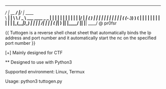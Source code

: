   __          __    __          
_/  |_ __ ___/  |__/  |_    ____  
\   __\|  |  \   __\   __\/  _  \ ___ ____ _  _ 
 |  |  |  |   |  |  |  |  | | | |/ __| ___| \( )
 |  |  |  |   |  |  |  |  | | | ( (_-.)__) )  ( 
 |  |  |  |   |  |  |  |  | | | |\___(____|_)\_)
 |  |  |  |  /|  |  |  |  ( |_| )
 |__|  |____/ |__|  |__|   \____/     @ pr0fsr
                                
{{ Tuttogen is a reverse shell cheat sheet that automatically binds 
the Ip address and port number and it automatically start the 
nc on the specified port number }}

[+] Mainly designed for CTF

** Designed to use with Python3

Supported environment: Linux, Termux

Usage: python3 tuttogen.py
